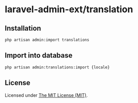 laravel-admin-ext/translation
=============================

## Installation

```
php artisan admin:import translations
```

## Import into database

```
php artisan admin:translations:import {locale}
```

License
------------
Licensed under [The MIT License (MIT)](LICENSE).
